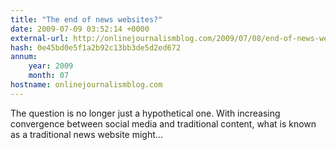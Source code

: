 ```yaml
---
title: "The end of news websites?"
date: 2009-07-09 03:52:14 +0000
external-url: http://onlinejournalismblog.com/2009/07/08/end-of-news-website/
hash: 0e45bd0e5f1a2b92c13bb3de5d2ed672
annum:
    year: 2009
    month: 07
hostname: onlinejournalismblog.com
---
```


The question is no longer just a hypothetical one. With increasing convergence between social media and traditional content, what is known as a traditional news website might...

